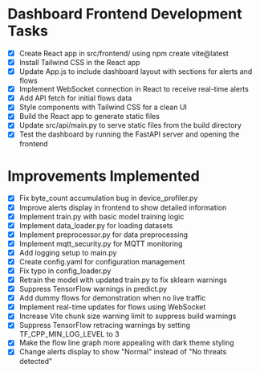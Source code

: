 # Dashboard Frontend Development Tasks

- [x] Create React app in src/frontend/ using npm create vite@latest
- [x] Install Tailwind CSS in the React app
- [x] Update App.js to include dashboard layout with sections for alerts and flows
- [x] Implement WebSocket connection in React to receive real-time alerts
- [x] Add API fetch for initial flows data
- [x] Style components with Tailwind CSS for a clean UI
- [x] Build the React app to generate static files
- [x] Update src/api/main.py to serve static files from the build directory
- [x] Test the dashboard by running the FastAPI server and opening the frontend

# Improvements Implemented

- [x] Fix byte_count accumulation bug in device_profiler.py
- [x] Improve alerts display in frontend to show detailed information
- [x] Implement train.py with basic model training logic
- [x] Implement data_loader.py for loading datasets
- [x] Implement preprocessor.py for data preprocessing
- [x] Implement mqtt_security.py for MQTT monitoring
- [x] Add logging setup to main.py
- [x] Create config.yaml for configuration management
- [x] Fix typo in config_loader.py
- [x] Retrain the model with updated train.py to fix sklearn warnings
- [x] Suppress TensorFlow warnings in predict.py
- [x] Add dummy flows for demonstration when no live traffic
- [x] Implement real-time updates for flows using WebSocket
- [x] Increase Vite chunk size warning limit to suppress build warnings
- [x] Suppress TensorFlow retracing warnings by setting TF_CPP_MIN_LOG_LEVEL to 3
- [x] Make the flow line graph more appealing with dark theme styling
- [x] Change alerts display to show "Normal" instead of "No threats detected"
